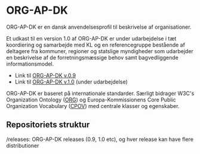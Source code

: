 # ORG-AP-DK

ORG-AP-DK er en dansk anvendelsesprofil til beskrivelse af organisationer. 

Et udkast til en version 1.0 af ORG-AP-DK er under udarbejdelse i tæt koordiering og samarbejde med KL og en referencegruppe bestående af deltagere fra kommuner, regioner og statslige myndigheder som udarbejder en beskrivelse af de forretningsmæssige behov samt bagvedliggende informationsmodel.

* Link til [ORG-AP-DK v.0.9](https://arkitektur.digst.dk/rammearkitektur/datastandarder/anvendelsesprofil-organisationer)  
* Link til [ORG-AP-DK v.1.0](https://github.com/digst/ORG-AP-DK/tree/main/releases/v.1.0) (under udarbejdelse)

<!--
* Link til ORG-AP-DK v.1.0  https://digst.github.io/ORG-AP-DK/releases/v.1.0/docs/ (under udarbejdelse)
-->

ORG-AP-DK er baseret på internationale standarder. Særligt bidrager W3C's Organization Ontology ([ORG](https://www.w3.org/TR/vocab-org/)) og Europa-Kommissionens Core Public Organization Vocabulary ([CPOV](https://semiceu.github.io/CPOV/releases/2.00/)) med  centrale klasser og egenskaber.


## Repositoriets struktur
/releases: ORG-AP-DK releases (0.9, 1.0 etc), og hver release kan have flere distributioner
